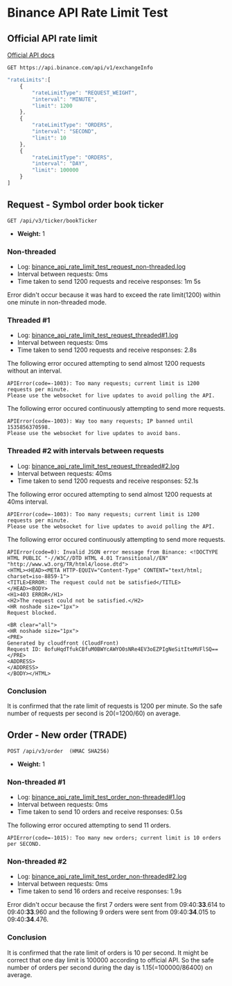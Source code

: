 # Binance API Rate Limit Test


## Official API rate limit
[Official API docs](https://github.com/binance-exchange/binance-official-api-docs/blob/master/rest-api.md#limits)
```
GET https://api.binance.com/api/v1/exchangeInfo
```

```javascript
"rateLimits":[
    {
        "rateLimitType": "REQUEST_WEIGHT",
        "interval": "MINUTE",
        "limit": 1200
    },
    {
        "rateLimitType": "ORDERS",
        "interval": "SECOND",
        "limit": 10
    },
    {
        "rateLimitType": "ORDERS",
        "interval": "DAY",
        "limit": 100000
    }
]
```

## Request - Symbol order book ticker
```
GET /api/v3/ticker/bookTicker
```
* **Weight:** 1

### Non-threaded

* Log: [binance_api_rate_limit_test_request_non-threaded.log](log/binance_api_rate_limit_test_request_non-threaded.log) 
* Interval between requests: 0ms
* Time taken to send 1200 requests and receive responses: 1m 5s

Error didn't occur because it was hard to exceed the rate limit(1200) within one minute in non-threaded mode.

### Threaded #1

* Log: [binance_api_rate_limit_test_request_threaded#1.log](log/binance_api_rate_limit_test_request_threaded#1.log) 
* Interval between requests: 0ms
* Time taken to send 1200 requests and receive responses: 2.8s

The following error occured attempting to send almost 1200 requests without an interval.
```
APIError(code=-1003): Too many requests; current limit is 1200 requests per minute.
Please use the websocket for live updates to avoid polling the API.
```

The following error occured continuously attempting to send more requests.
```
APIError(code=-1003): Way too many requests; IP banned until 1535856370598.
Please use the websocket for live updates to avoid bans.
```

### Threaded #2 with intervals between requests

* Log: [binance_api_rate_limit_test_request_threaded#2.log](log/binance_api_rate_limit_test_request_threaded#2.log) 
* Interval between requests: 40ms
* Time taken to send 1200 requests and receive responses: 52.1s

The following error occured attempting to send almost 1200 requests at 40ms interval.
```
APIError(code=-1003): Too many requests; current limit is 1200 requests per minute.
Please use the websocket for live updates to avoid polling the API.
```

The following error occured continuously attempting to send more requests.
```
APIError(code=0): Invalid JSON error message from Binance: <!DOCTYPE HTML PUBLIC "-//W3C//DTD HTML 4.01 Transitional//EN" "http://www.w3.org/TR/html4/loose.dtd">
<HTML><HEAD><META HTTP-EQUIV="Content-Type" CONTENT="text/html; charset=iso-8859-1">
<TITLE>ERROR: The request could not be satisfied</TITLE>
</HEAD><BODY>
<H1>403 ERROR</H1>
<H2>The request could not be satisfied.</H2>
<HR noshade size="1px">
Request blocked.

<BR clear="all">
<HR noshade size="1px">
<PRE>
Generated by cloudfront (CloudFront)
Request ID: 8ofuHqdTfukCBfuM0BWYcAWYO0sNRe4EV3oEZPIgNeSitIteMVFlSQ==
</PRE>
<ADDRESS>
</ADDRESS>
</BODY></HTML>
```

### Conclusion

It is confirmed that the rate limit of requests is 1200 per minute.
So the safe number of requests per second is 20(=1200/60) on average.

## Order - New order  (TRADE)

```
POST /api/v3/order  (HMAC SHA256)
```
* **Weight:** 1

### Non-threaded #1

* Log: [binance_api_rate_limit_test_order_non-threaded#1.log](log/binance_api_rate_limit_test_order_non-threaded#1.log)
* Interval between requests: 0ms
* Time taken to send 10 orders and receive responses: 0.5s
 
The following error occured attempting to send 11 orders.
```
APIError(code=-1015): Too many new orders; current limit is 10 orders per SECOND.
```

### Non-threaded #2

* Log: [binance_api_rate_limit_test_order_non-threaded#2.log](log/binance_api_rate_limit_test_order_non-threaded#2.log)
* Interval between requests: 0ms
* Time taken to send 16 orders and receive responses: 1.9s
 
Error didn't occur because the first 7 orders were sent from 09:40:**33**.614 to 09:40:**33**.960 and the following 9 orders were sent from 09:40:**34**.015 to 09:40:**34**.476.

### Conclusion

It is confirmed that the rate limit of orders is 10 per second.
It might be correct that one day limit is 100000 according to official API.
So the safe number of orders per second during the day is 1.15(=100000/86400) on average.